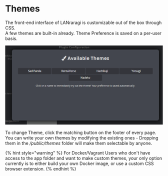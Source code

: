 # Themes

The front-end interface of LANraragi is customizable out of the box through CSS.  
A few themes are built-in already. Theme Preference is saved on a per-user basis.

![Theme Selector](../../.gitbook/assets/themes.png)

To change Theme, click the matching button on the footer of every page.  
You can write your own themes by modifying the existing ones - Dropping them in the _/public/themes_ folder will make them selectable by anyone.

{% hint style="warning" %}
For Docker/Vagrant Users who don't have access to the app folder and want to make custom themes, your only option currently is to either build your own Docker image, or use a custom CSS browser extension.
{% endhint %}

